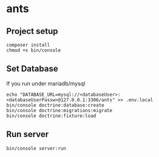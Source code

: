# ants

## Project setup
```
composer install
chmod +x bin/console
```

## Set Database
If you run under mariadb/mysql
```
echo "DATABASE_URL=mysql://<databaseUser>:<databaseUserPassw>@127.0.0.1:3306/ants" >> .env.local
bin/console doctrine:database:create
bin/console doctrine:migrations:migrate
bin/console doctrine:fixture:load
```

## Run server
```
bin/console server:run
```
